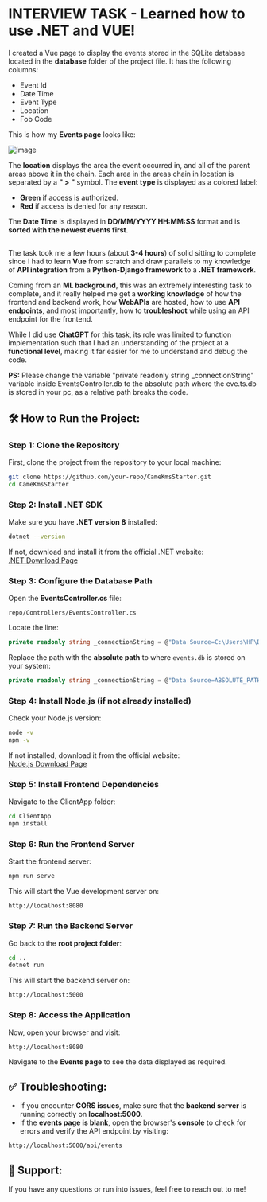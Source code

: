 # INTERVIEW TASK - Learned how to use .NET and VUE!

I created a Vue page to display the events stored in the SQLite database located in the **database** folder of the project file. It has the following columns:

- Event Id
- Date Time
- Event Type
- Location
- Fob Code

This is how my **Events page** looks like:

![image](https://github.com/user-attachments/assets/2d0ef6a1-b3d1-40a5-882b-b6a3427caa7a)

The **location** displays the area the event occurred in, and all of the parent areas above it in the chain. Each area in the areas chain in location is separated by a **" > "** symbol. The **event type** is displayed as a colored label:
- **Green** if access is authorized.
- **Red** if access is denied for any reason.

The **Date Time** is displayed in **DD/MM/YYYY HH:MM:SS** format and is **sorted with the newest events first**.

## 
The task took me a few hours (about **3-4 hours**) of solid sitting to complete since I had to learn **Vue** from scratch and draw parallels to my knowledge of **API integration** from a **Python-Django framework** to a **.NET framework**. 

Coming from an **ML background**, this was an extremely interesting task to complete, and it really helped me get a **working knowledge** of how the frontend and backend work, how **WebAPIs** are hosted, how to use **API endpoints**, and most importantly, how to **troubleshoot** while using an API endpoint for the frontend.

While I did use **ChatGPT** for this task, its role was limited to function implementation such that I had an understanding of the project at a **functional level**, making it far easier for me to understand and debug the code.

**PS:** Please change the variable "private readonly string _connectionString" variable inside EventsController.db to the absolute path where the eve.ts.db is stored in your pc, as a relative path breaks the code.

## 🛠️ How to Run the Project:

### Step 1: Clone the Repository
First, clone the project from the repository to your local machine:
```bash
git clone https://github.com/your-repo/CameKmsStarter.git
cd CameKmsStarter
```

### Step 2: Install .NET SDK
Make sure you have **.NET version 8** installed:
```bash
dotnet --version
```
If not, download and install it from the official .NET website:  
[.NET Download Page](https://dotnet.microsoft.com/download)

### Step 3: Configure the Database Path
Open the **EventsController.cs** file:
```
repo/Controllers/EventsController.cs
```
Locate the line:
```csharp
private readonly string _connectionString = @"Data Source=C:\Users\HP\Desktop\Everything Else\Python Projects\vue-project\repo\Database\events.db";
```
Replace the path with the **absolute path** to where `events.db` is stored on your system:
```csharp
private readonly string _connectionString = @"Data Source=ABSOLUTE_PATH_TO_EVENTS.DB";
```

### Step 4: Install Node.js (if not already installed)
Check your Node.js version:
```bash
node -v
npm -v
```
If not installed, download it from the official website:  
[Node.js Download Page](https://nodejs.org/)

### Step 5: Install Frontend Dependencies
Navigate to the ClientApp folder:
```bash
cd ClientApp
npm install
```

### Step 6: Run the Frontend Server
Start the frontend server:
```bash
npm run serve
```
This will start the Vue development server on:
```
http://localhost:8080
```

### Step 7: Run the Backend Server
Go back to the **root project folder**:
```bash
cd ..
dotnet run
```
This will start the backend server on:
```
http://localhost:5000
```

### Step 8: Access the Application
Now, open your browser and visit:
```
http://localhost:8080
```
Navigate to the **Events page** to see the data displayed as required.

## ✅ Troubleshooting:
- If you encounter **CORS issues**, make sure that the **backend server** is running correctly on **localhost:5000**.
- If the **events page is blank**, open the browser's **console** to check for errors and verify the API endpoint by visiting:
```
http://localhost:5000/api/events
```

## 📧 Support:
If you have any questions or run into issues, feel free to reach out to me!
